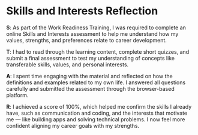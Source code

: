 # Skills and Interests Reflection

**S**: As part of the Work Readiness Training, I was required to complete an online Skills and Interests assessment to help me understand how my values, strengths, and preferences relate to career development.

**T**: I had to read through the learning content, complete short quizzes, and submit a final assessment to test my understanding of concepts like transferable skills, values, and personal interests.

**A**: I spent time engaging with the material and reflected on how the definitions and examples related to my own life. I answered all questions carefully and submitted the assessment through the browser-based platform.

**R**: I achieved a score of 100%, which helped me confirm the skills I already have, such as communication and coding, and the interests that motivate me — like building apps and solving technical problems. I now feel more confident aligning my career goals with my strengths.
